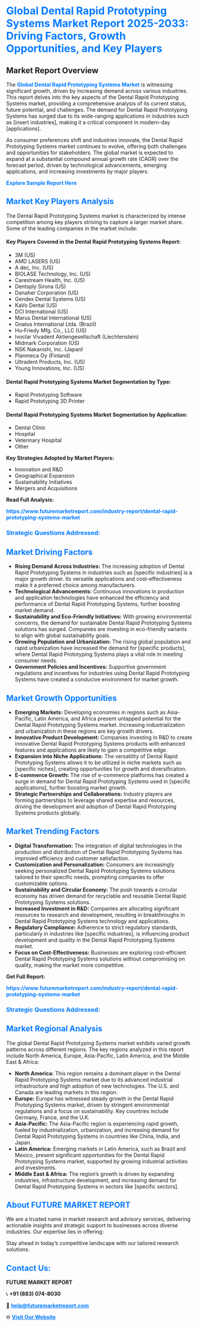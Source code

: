 <h1 style="color: #007BFF;">Global Dental Rapid Prototyping Systems Market Report 2025-2033: Driving Factors, Growth Opportunities, and Key Players</h1>

<section id="overview">
<h2>Market Report Overview</h2>
<p>The <a href="https://www.futuremarketreport.com/industry-report/dental-rapid-prototyping-systems-market" style="color: #007BFF; text-decoration: none;"><strong>Global Dental Rapid Prototyping Systems Market</strong></a> is witnessing significant growth, driven by increasing demand across various industries. This report delves into the key aspects of the Dental Rapid Prototyping Systems market, providing a comprehensive analysis of its current status, future potential, and challenges. The demand for Dental Rapid Prototyping Systems has surged due to its wide-ranging applications in industries such as [insert industries], making it a critical component in modern-day [applications].</p>
<p>As consumer preferences shift and industries innovate, the Dental Rapid Prototyping Systems market continues to evolve, offering both challenges and opportunities for stakeholders. The global market is expected to expand at a substantial compound annual growth rate (CAGR) over the forecast period, driven by technological advancements, emerging applications, and increasing investments by major players.</p>
</section>

<section id="overview">
<p><a href="https://www.futuremarketreport.com/request-sample/reportId=101473" style="color: #007BFF; text-decoration: none;"><strong>Explore Sample Report Here</strong></a></p>
</section>

<section id="key-players">
<h2 style="color: #007BFF;">Market Key Players Analysis</h2>
<p>The Dental Rapid Prototyping Systems market is characterized by intense competition among key players striving to capture a larger market share. Some of the leading companies in the market include:</p>
<h4>Key Players Covered in the Dental Rapid Prototyping Systems Report:</h4>
<ul><li>3M (US)</li><li>AMD LASERS (US)</li><li>A dec, Inc. (US)</li><li>BIOLASE Technology, Inc. (US)</li><li>Carestream Health, Inc. (US)</li><li>Dentsply Sirona (US)</li><li>Danaher Corporation (US)</li><li>Gendex Dental Systems (US)</li><li>KaVo Dental (US)</li><li>DCI International (US)</li><li>Marus Dental International (US)</li><li>Gnatus International Ltda. (Brazil)</li><li>Hu-Friedy Mfg. Co., LLC (US)</li><li>Ivoclar Vivadent Aktiengesellschaft (Liechtenstein)</li><li>Midmark Corporation (US)</li><li>NSK Nakanishi, Inc. (Japan)</li><li>Planmeca Oy (Finland)</li><li>Ultradent Products, Inc. (US)</li><li>Young Innovations, Inc. (US)</li></ul>
<h4>Dental Rapid Prototyping Systems Market Segmentation by Type:</h4>
<ul><li>Rapid Prototyping Software</li><li>Rapid Prototyping 3D Printer</li></ul>

<h4>Dental Rapid Prototyping Systems Market Segmentation by Application:</h4>
<ul><li>Dental Clinic</li><li>Hospital</li><li>Veterinary Hospital</li><li>Other</li></ul>
<p><strong>Key Strategies Adopted by Market Players:</strong></p>
<ul>
<li>Innovation and R&D</li>
<li>Geographical Expansion</li>
<li>Sustainability Initiatives</li>
<li>Mergers and Acquisitions</li>
</ul>
</section>

<section>
<p><strong>Read Full Analysis: </strong></p><a href="https://www.futuremarketreport.com/industry-report/dental-rapid-prototyping-systems-market" style="color: #007BFF; text-decoration: none;"><strong>https://www.futuremarketreport.com/industry-report/dental-rapid-prototyping-systems-market</strong></a>
<h3 style="color: #007BFF;">Strategic Questions Addressed:</h3>
</section>

<section id="driving-factors">
<h2 style="color: #007BFF;">Market Driving Factors</h2>
<ul>
<li><strong>Rising Demand Across Industries:</strong> The increasing adoption of Dental Rapid Prototyping Systems in industries such as [specific industries] is a major growth driver. Its versatile applications and cost-effectiveness make it a preferred choice among manufacturers.</li>
<li><strong>Technological Advancements:</strong> Continuous innovations in production and application technologies have enhanced the efficiency and performance of Dental Rapid Prototyping Systems, further boosting market demand.</li>
<li><strong>Sustainability and Eco-Friendly Initiatives:</strong> With growing environmental concerns, the demand for sustainable Dental Rapid Prototyping Systems solutions has surged. Companies are investing in eco-friendly variants to align with global sustainability goals.</li>
<li><strong>Growing Population and Urbanization:</strong> The rising global population and rapid urbanization have increased the demand for [specific products], where Dental Rapid Prototyping Systems plays a vital role in meeting consumer needs.</li>
<li><strong>Government Policies and Incentives:</strong> Supportive government regulations and incentives for industries using Dental Rapid Prototyping Systems have created a conducive environment for market growth.</li>
</ul>
</section>

<section id="growth-opportunities">
<h2 style="color: #007BFF;">Market Growth Opportunities</h2>
<ul>
<li><strong>Emerging Markets:</strong> Developing economies in regions such as Asia-Pacific, Latin America, and Africa present untapped potential for the Dental Rapid Prototyping Systems market. Increasing industrialization and urbanization in these regions are key growth drivers.</li>
<li><strong>Innovative Product Development:</strong> Companies investing in R&D to create innovative Dental Rapid Prototyping Systems products with enhanced features and applications are likely to gain a competitive edge.</li>
<li><strong>Expansion into Niche Applications:</strong> The versatility of Dental Rapid Prototyping Systems allows it to be utilized in niche markets such as [specific niches], creating opportunities for growth and diversification.</li>
<li><strong>E-commerce Growth:</strong> The rise of e-commerce platforms has created a surge in demand for Dental Rapid Prototyping Systems used in [specific applications], further boosting market growth.</li>
<li><strong>Strategic Partnerships and Collaborations:</strong> Industry players are forming partnerships to leverage shared expertise and resources, driving the development and adoption of Dental Rapid Prototyping Systems products globally.</li>
</ul>
</section>

<section id="trending-factors">
<h2 style="color: #007BFF;">Market Trending Factors</h2>
<ul>
<li><strong>Digital Transformation:</strong> The integration of digital technologies in the production and distribution of Dental Rapid Prototyping Systems has improved efficiency and customer satisfaction.</li>
<li><strong>Customization and Personalization:</strong> Consumers are increasingly seeking personalized Dental Rapid Prototyping Systems solutions tailored to their specific needs, prompting companies to offer customizable options.</li>
<li><strong>Sustainability and Circular Economy:</strong> The push towards a circular economy has driven demand for recyclable and reusable Dental Rapid Prototyping Systems solutions.</li>
<li><strong>Increased Investment in R&D:</strong> Companies are allocating significant resources to research and development, resulting in breakthroughs in Dental Rapid Prototyping Systems technology and applications.</li>
<li><strong>Regulatory Compliance:</strong> Adherence to strict regulatory standards, particularly in industries like [specific industries], is influencing product development and quality in the Dental Rapid Prototyping Systems market.</li>
<li><strong>Focus on Cost-Effectiveness:</strong> Businesses are exploring cost-efficient Dental Rapid Prototyping Systems solutions without compromising on quality, making the market more competitive.</li>
</ul>
</section>

<section>
<p><strong>Get Full Report: </strong></p><a href="https://www.futuremarketreport.com/industry-report/dental-rapid-prototyping-systems-market" style="color: #007BFF; text-decoration: none;"><strong>https://www.futuremarketreport.com/industry-report/dental-rapid-prototyping-systems-market</strong></a>
<h3 style="color: #007BFF;">Strategic Questions Addressed:</h3>
</section>


<section id="regional-analysis">
<h2 style="color: #007BFF;">Market Regional Analysis</h2>
<p>The global Dental Rapid Prototyping Systems market exhibits varied growth patterns across different regions. The key regions analyzed in this report include North America, Europe, Asia-Pacific, Latin America, and the Middle East & Africa:</p>
<ul>
<li><strong>North America:</strong> This region remains a dominant player in the Dental Rapid Prototyping Systems market due to its advanced industrial infrastructure and high adoption of new technologies. The U.S. and Canada are leading markets in this region.</li>
<li><strong>Europe:</strong> Europe has witnessed steady growth in the Dental Rapid Prototyping Systems market, driven by stringent environmental regulations and a focus on sustainability. Key countries include Germany, France, and the U.K.</li>
<li><strong>Asia-Pacific:</strong> The Asia-Pacific region is experiencing rapid growth, fueled by industrialization, urbanization, and increasing demand for Dental Rapid Prototyping Systems in countries like China, India, and Japan.</li>
<li><strong>Latin America:</strong> Emerging markets in Latin America, such as Brazil and Mexico, present significant opportunities for the Dental Rapid Prototyping Systems market, supported by growing industrial activities and investments.</li>
<li><strong>Middle East & Africa:</strong> The region’s growth is driven by expanding industries, infrastructure development, and increasing demand for Dental Rapid Prototyping Systems in sectors like [specific sectors].</li>
</ul>
</section>

<footer>
<h2 style="color: #007BFF;">About FUTURE MARKET REPORT</h2>
<p>We are a trusted name in market research and advisory services, delivering actionable insights and strategic support to businesses across diverse industries. Our expertise lies in offering:</p>

<p>Stay ahead in today’s competitive landscape with our tailored research solutions.</p>

<h2 style="color: #007BFF;">Contact Us:</h2>
<p><strong>FUTURE MARKET REPORT</strong></p>
<p>📞 <strong>+91 (883) 074-8030</strong></p>
<p>📧 <strong><a href="mailto:help@futuremarketreport.com" style="color: #007BFF;">help@futuremarketreport.com</a></strong></p>
<p>🌐 <strong><a href="https://www.futuremarketreport.com/" style="color: #007BFF;">Visit Our Website</a></strong></p>
</footer>
